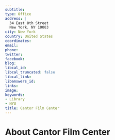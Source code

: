 ```yaml
---
subtitle: 
type: Office
address: |
  34 East 8th Street
  New York, NY 10003
city: New York
country: United States
coordinates: 
email: 
phone: 
twitter: 
facebook: 
blog: 
libcal_id: 
libcal_truncated: false
libcal_link: 
libanswers_id: 
links: 
image: 
keywords:
- Library
- NYU
title: Cantor Film Center
---
```


# About Cantor Film Center